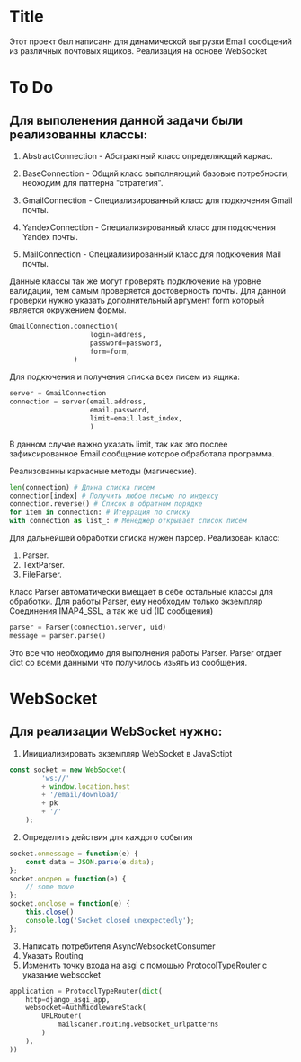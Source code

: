 # Title
Этот проект был написанн для динамической выгрузки Email сообщений из различных почтовых ящиков.
Реализация на основе WebSocket

# To Do
## Для выполенения данной задачи были реализованны классы:
1. AbstractConnection - Абстрактный класс определяющий каркас.
2. BaseConnection - Общий класс выполняющий базовые потребности, неоходим для паттерна "стратегия".

3. GmailConnection - Специализированный класс для подкючения Gmail почты.
4. YandexConnection - Специализированный класс для подкючения Yandex почты.
5. MailConnection - Специализированный класс для подкючения Mail почты.

Данные классы так же могут проверять подключение на уровне валидации, тем самым
проверяется достоверность почты.
Для данной проверки нужно указать дополнительный аргумент form который является окружением формы.

```Python
GmailConnection.connection(
                    login=address,
                    password=password,
                    form=form,
                )
```

Для подкючения и получения списка всех писем из ящика:
```Python
server = GmailConnection
connection = server(email.address,
                    email.password,
                    limit=email.last_index,
                    )
```
В данном случае важно указать limit, так как это послее зафиксированное Email сообщение
которое обработала программа.

Реализованны каркасные методы (магические).
```Python
len(connection) # Длина списка писем
connection[index] # Получить любое письмо по индексу
connection.reverse() # Список в обратном порядке
for item in connection: # Итеррация по списку
with connection as list_: # Менеджер открывает список писем
```

Для дальнейшей обработки списка нужен парсер.
Реализован класс:
1. Parser.
2. TextParser.
3. FileParser.

Класс Parser автоматически вмещает в себе остальные классы для обработки.
Для работы Parser, ему необходим только экземпляр Соединения IMAP4_SSL, а так же uid (ID сообщения)
```Python
parser = Parser(connection.server, uid)
message = parser.parse()
```
Это все что необходимо для выполнения работы Parser.
Parser отдает dict со всеми данными что получилось изьять из сообщения.

# WebSocket
## Для реализации WebSocket нужно:
1. Инициализировать экземпляр WebSocket в JavaSctipt
```JavaScript
const socket = new WebSocket(
        'ws://'
        + window.location.host
        + '/email/download/'
        + pk
        + '/'
    );
```
2. Определить действия для каждого события
```JavaScript
socket.onmessage = function(e) {
    const data = JSON.parse(e.data);
};
socket.onopen = function(e) {
    // some move
};
socket.onclose = function(e) {
    this.close()
    console.log('Socket closed unexpectedly');
};
```
3. Написать потребителя AsyncWebsocketConsumer
4. Указать Routing
5. Изменить точку входа на asgi с помощью ProtocolTypeRouter с указание websocket
```Python
application = ProtocolTypeRouter(dict(
    http=django_asgi_app,
    websocket=AuthMiddlewareStack(
        URLRouter(
            mailscaner.routing.websocket_urlpatterns
        )
    ),
))
```
